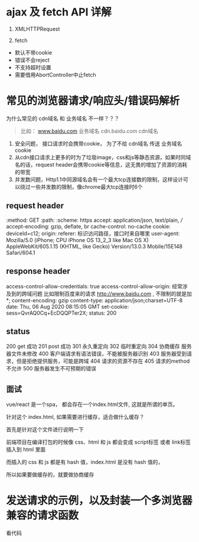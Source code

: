 # ajax  及 fetch API 详解

1. XMLHTTPRequest

2. fetch

- 默认不带cookie
- 错误不会reject
- 不支持超时设置
- 需要借用AbortController中止fetch

# 常见的浏览器请求/响应头/错误码解析

为什么常见的 cdn域名 和 业务域名 不一样？？？
>比如： www.baidu.com 业务域名 cdn.baidu.com cdn域名

1. 安全问题， 接口请求时会携带cookie， 为了不给 cdn域名 传送 业务域名 cookie
2. 从cdn接口请求上更多的时为了垃圾image，css和js等静态资源，如果时同域名的话，request header会携带cookie等信息，这无畏的增加了资源的消耗的带宽
3. 并发数问题，Http1.1中同源域名会有一个最大tcp连接数的限制，这样设计可以绕过一些并发数的限制，像chrome最大tcp连接时6个


## request header
:method: GET
:path: 
:scheme: https
accept: application/json, text/plain, */*
accept-encoding: gzip, deflate, br
cache-control: no-cache
cookie: deviceId=c12;
origin: 
referer: 标识访问路径，接口时来自哪里
user-agent: Mozilla/5.0 (iPhone; CPU iPhone OS 13_2_3 like Mac OS X) AppleWebKit/605.1.15 (KHTML, like Gecko) Version/13.0.3 Mobile/15E148 Safari/604.1

## response header

access-control-allow-credentials: true
access-control-allow-origin:  经常涉及到的跨域问题 比如限制百度来的请求 http://www.baidu.com , 不限制的就是加 *;
content-encoding: gzip
content-type: application/json;charset=UTF-8
date: Thu, 06 Aug 2020 08:15:05 GMT
set-cookie: sess=QvrAQ0Cq+EcDQQPTer2X;
status: 200

## status

200	get 成功
201 post 成功
301 永久重定向
302	临时重定向
304 协商缓存 服务器文件未修改
400	客户端请求有语法错误，不能被服务器识别
403	服务器受到请求，但是拒绝提供服务，可能是跨域
404	请求的资源不存在
405 请求的method不允许
500	服务器发生不可预期的错误


## 面试

vue/react 是一个spa，
都会存在一个index.html文件, 这就是所谓的单页。

针对这个 index.html, 如果需要进行缓存，适合做什么缓存？

首先是针对这个文件进行说明一下

前端项目在编译打包的时候像 css、html 和 js 都会变成 script标签 或者 link标签 插入到 html 里面

而插入的 css 和 js 都是有 hash 值，index.html 是没有 hash 值的，

所以如果要做缓存的，就要做协商缓存

# 发送请求的示例，以及封装一个多浏览器兼容的请求函数

看代码